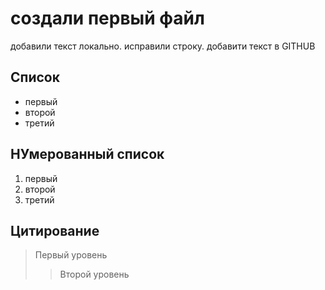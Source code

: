# создали первый файл


добавили текст локально. исправили строку.
добавити текст в GITHUB 

## Список

* первый
* второй 
* третий


## НУмерованный список

1. первый 
2. второй
3. третий


## Цитирование 

> Первый уровень
>> Второй уровень
